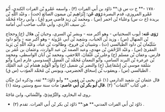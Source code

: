 ١٧٨٠ -** خ ت س ق:** دَاوُد بن أَبي الفرات (٣) ، واسمه عَمْرو بْن الفرات الكندي، أَبُو عَمْرو المروزي، قدم البصرة.**رَوَى عَن:** إِبْرَاهِيم بْن ميمون الصائغ (خت) ، وعَبْد اللَّهِ بْن بريدة (خ ت س) وعلباء بْن احمر (س) ، ومحمد بْن زيد قاضي مرو (ق) ، وأبي رجاء مُحَمَّد بْن سيف الأزدي، وأبي غالب صاحب أبي أمامة.

**رَوَى عَنه:** أيوب السختياني - وهو أكبر منه - وبشر بْن السري، وحبان بْن هلال (خ) وحجاج بْن المنهال (س) ، وزيد بْن الحباب، وسَعِيد بْن أَبي عَرُوبَة - وهو أكبر منه - وأَبُو داود سُلَيْمان بْن داود الطيالسي (ت) ، وشيبان بْن فروخ، وطالوت بْن عباد، وعَبْد اللَّهِ بْن يَزِيدَ المقرئ (س) ، وعَبْد الرَّحْمَنِ بْن مهدي، وعبد الصمد بْن عبد الوارث، وعثمان بن عُمَر بن فارس، وعفان بْن مسلم (خ) وعلي بْن عُثْمَانَ، اللاحقي، ومحمد بْن أبان الواسطي، ومحمد بْن عرعرة بْن البرند السامي، وأَبُو النعمان مُحَمَّد بْن الفضل السدوسي عارم (س) وأَبُو سَلَمَة موسى بْن إِسْمَاعِيلَ (خ) والنضر بْن شميل (خ) وأَبُو الْوَلِيدِ هشام بْن عَبد المَلِك الطيالسي (س) ، ويعقوب بْن إسحاق الحضرمي، ويونس بْن مُحَمَّد المؤدب (س ق) .

قال عثمان بْن سَعِيد الدارمي (١) عَن يحيى بْن مَعِين،** وأبو دَاوُدَ:** ثقة، وذكره ابنُ حِبَّان في كتاب "الثقات" (٢) .**قال أبو بكر بْن أَبي عاصم:** مات سنة سبع وستين ومئة (١) .

روى له البخاري، والتِّرْمِذِيّ، والنَّسَائي، وابن مَاجَهْ.

- دَاوُد بْن أَبي الفرات المدني،** هو:** دَاوُد بْن بكر بْن أَبي الفرات. تقدم (٢) .